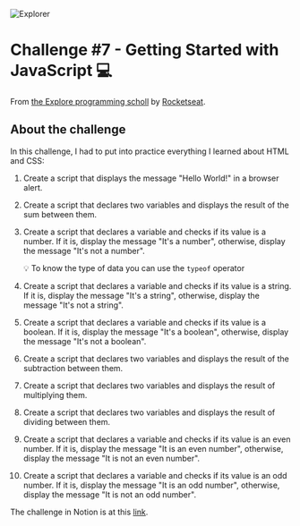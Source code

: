 ![Explorer](https://efficient-sloth-d85.notion.site/image/https%3A%2F%2Fs3-us-west-2.amazonaws.com%2Fsecure.notion-static.com%2F74dec54c-b44a-4c7e-adbd-f8a069b98b7b%2FCapa_Notion_-_Explorer.png?table=block&id=19dfbff7-b19c-47c5-9a28-6afa37d42543&spaceId=08f749ff-d06d-49a8-a488-9846e081b224&width=2000&userId=&cache=v2)

# Challenge #7 - Getting Started with JavaScript 💻

From [the Explore programming scholl](https://www.rocketseat.com.br/explorer) by [Rocketseat](https://www.rocketseat.com.br/).

## About the challenge

In this challenge, I had to put into practice everything I learned about HTML and CSS:
1. Create a script that displays the message "Hello World!" in a browser alert.
2. Create a script that declares two variables and displays the result of the sum between them.
3. Create a script that declares a variable and checks if its value is a number. If it is, display the message "It's a number", otherwise, display the message "It's not a number".
    
     💡 To know the type of data you can use the `typeof` operator
    
4. Create a script that declares a variable and checks if its value is a string. If it is, display the message "It's a string", otherwise, display the message "It's not a string".
5. Create a script that declares a variable and checks if its value is a boolean. If it is, display the message "It's a boolean", otherwise, display the message "It's not a boolean".
6. Create a script that declares two variables and displays the result of the subtraction between them.
7. Create a script that declares two variables and displays the result of multiplying them.
8. Create a script that declares two variables and displays the result of dividing between them.
9. Create a script that declares a variable and checks if its value is an even number. If it is, display the message "It is an even number", otherwise, display the message "It is not an even number".
10. Create a script that declares a variable and checks if its value is an odd number. If it is, display the message "It is an odd number", otherwise, display the message "It is not an odd number".

The challenge in Notion is at this [link](https://www.notion.so/Desafio-Iniciando-com-JavaScript-1f1d5432af144d96a75cb9e9426c5c93?pvs=4).

